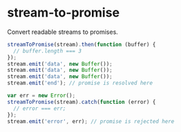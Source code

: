 stream-to-promise
=================

Convert readable streams to promises.


```js
streamToPromise(stream).then(function (buffer) {
  // buffer.length === 3
});
stream.emit('data', new Buffer());
stream.emit('data', new Buffer());
stream.emit('data', new Buffer());
stream.emit('end'); // promise is resolved here
```

```js
var err = new Error();
streamToPromise(stream).catch(function (error) {
  // error === err;
});
stream.emit('error', err); // promise is rejected here
```
